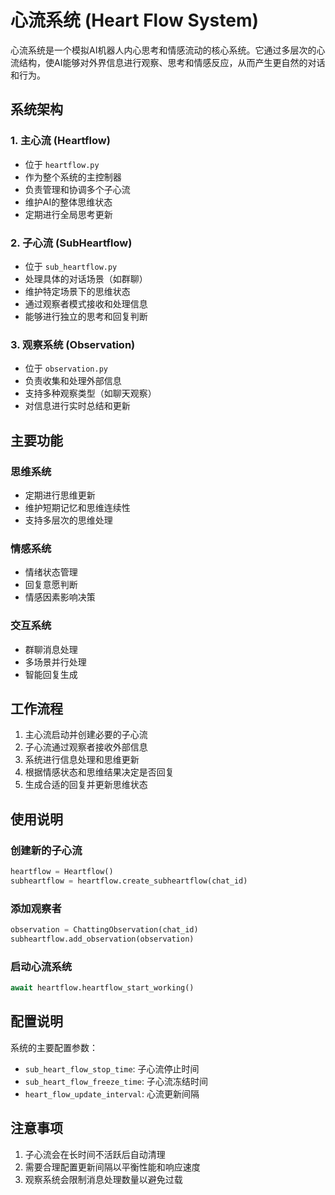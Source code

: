 # 心流系统 (Heart Flow System)

心流系统是一个模拟AI机器人内心思考和情感流动的核心系统。它通过多层次的心流结构，使AI能够对外界信息进行观察、思考和情感反应，从而产生更自然的对话和行为。

## 系统架构

### 1. 主心流 (Heartflow)
- 位于 `heartflow.py`
- 作为整个系统的主控制器
- 负责管理和协调多个子心流
- 维护AI的整体思维状态
- 定期进行全局思考更新

### 2. 子心流 (SubHeartflow)
- 位于 `sub_heartflow.py`
- 处理具体的对话场景（如群聊）
- 维护特定场景下的思维状态
- 通过观察者模式接收和处理信息
- 能够进行独立的思考和回复判断

### 3. 观察系统 (Observation)
- 位于 `observation.py`
- 负责收集和处理外部信息
- 支持多种观察类型（如聊天观察）
- 对信息进行实时总结和更新

## 主要功能

### 思维系统
- 定期进行思维更新
- 维护短期记忆和思维连续性
- 支持多层次的思维处理

### 情感系统
- 情绪状态管理
- 回复意愿判断
- 情感因素影响决策

### 交互系统
- 群聊消息处理
- 多场景并行处理
- 智能回复生成

## 工作流程

1. 主心流启动并创建必要的子心流
2. 子心流通过观察者接收外部信息
3. 系统进行信息处理和思维更新
4. 根据情感状态和思维结果决定是否回复
5. 生成合适的回复并更新思维状态

## 使用说明

### 创建新的子心流
```python
heartflow = Heartflow()
subheartflow = heartflow.create_subheartflow(chat_id)
```

### 添加观察者
```python
observation = ChattingObservation(chat_id)
subheartflow.add_observation(observation)
```

### 启动心流系统
```python
await heartflow.heartflow_start_working()
```

## 配置说明

系统的主要配置参数：
- `sub_heart_flow_stop_time`: 子心流停止时间
- `sub_heart_flow_freeze_time`: 子心流冻结时间
- `heart_flow_update_interval`: 心流更新间隔

## 注意事项

1. 子心流会在长时间不活跃后自动清理
2. 需要合理配置更新间隔以平衡性能和响应速度
3. 观察系统会限制消息处理数量以避免过载 